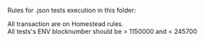 Rules for .json tests execution in this folder: 

All transaction are on Homestead rules.  
All tests's ENV blocknumber should be > 1150000 and < 245700
